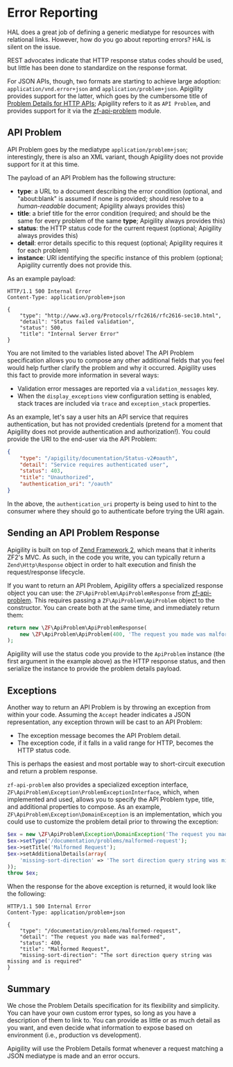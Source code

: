 Error Reporting
===============

HAL does a great job of defining a generic mediatype for resources with relational links. However,
how do you go about reporting errors? HAL is silent on the issue.

REST advocates indicate that HTTP response status codes should be used, but little has been done to
standardize on the response format.

For JSON APIs, though, two formats are starting to achieve large adoption:
`application/vnd.error+json` and `application/problem+json`. Apigility provides
support for the latter, which goes by the cumbersome title of [Problem Details for HTTP
APIs](http://tools.ietf.org/html/draft-nottingham-http-problem-06); Apigility refers to it as
`API Problem`, and provides support for it via the
[zf-api-problem](https://github.com/zfcampus/zf-api-problem) module.

API Problem
-----------

API Problem goes by the mediatype `application/problem+json`; interestingly, there is also an XML
variant, though Apigility does not provide support for it at this time.

The payload of an API Problem has the following structure:

- **type**: a URL to a document describing the error condition (optional, and "about:blank" is
  assumed if none is provided; should resolve to a _human-readable_ document; Apigility always
  provides this)
- **title**: a brief title for the error condition (required; and should be the same for every
  problem of the same **type**; Apigility always provides this)
- **status**: the HTTP status code for the current request (optional; Apigility always provides this)
- **detail**: error details specific to this request (optional; Apigility requires it for each
  problem)
- **instance**: URI identifying the specific instance of this problem (optional; Apigility currently
  does not provide this.

As an example payload:

```HTTP
HTTP/1.1 500 Internal Error
Content-Type: application/problem+json

{
    "type": "http://www.w3.org/Protocols/rfc2616/rfc2616-sec10.html",
    "detail": "Status failed validation",
    "status": 500,
    "title": "Internal Server Error"
}
```

You are not limited to the variables listed above! The API Problem specification allows you to
compose any other additional fields that you feel would help further clarify the problem and why it
occurred. Apigility uses this fact to provide more information in several ways:

- Validation error messages are reported via a `validation_messages` key.
- When the `display_exceptions` view configuration setting is enabled, stack traces are included via
  `trace` and `exception_stack` properties.

As an example, let's say a user hits an API service that requires authentication, but has not
provided credentials (pretend for a moment that Apigility does not provide authentication and
authorization!). You could provide the URI to the end-user via the API Problem:

```JSON
{
    "type": "/apigility/documentation/Status-v2#oauth",
    "detail": "Service requires authenticated user",
    "status": 403,
    "title": "Unauthorized",
    "authentication_uri": "/oauth"
}
```

In the above, the `authentication_uri` property is being used to hint to the consumer where they
should go to authenticate before trying the URI again.

Sending an API Problem Response
-------------------------------

Apigility is built on top of [Zend Framework 2](http://framework.zend.com/), which means that it
inherits ZF2's MVC. As such, in the code you write, you can typically return a
`Zend\Http\Response` object in order to halt execution and finish the request/response lifecycle.

If you want to return an API Problem, Apigility offers a specialized response object you can use:
the `ZF\ApiProblem\ApiProblemResponse` from [zf-api-problem](https://github.com/zfcampus/zf-api-problem).
This requires passing a `ZF\ApiProblem\ApiProblem` object to the constructor. You can create both at
the same time, and immediately return them:

```php
return new \ZF\ApiProblem\ApiProblemResponse(
    new \ZF\ApiProblem\ApiProblem(400, 'The request you made was malformed')
);
```

Apigility will use the status code you provide to the `ApiProblem` instance (the first argument in
the example above) as the HTTP response status, and then serialize the instance to provide the
problem details payload.

Exceptions
----------

Another way to return an API Problem is by throwing an exception from within your code. Assuming the
`Accept` header indicates a JSON representation, any exception thrown will be cast to an API
Problem:

- The exception message becomes the API Problem detail.
- The exception code, if it falls in a valid range for HTTP, becomes the HTTP status code.

This is perhaps the easiest and most portable way to short-circuit execution and return a problem
response.

`zf-api-problem` also provides a specialized exception interface,
`ZF\ApiProblem\Exception\ProblemExceptionInterface`, which, when implemented and used, allows you to
specify the API Problem type, title, and additional properties to compose. As an example,
`ZF\ApiProblem\Exception\DomainException` is an implementation, which you could use to customize the
problem detail prior to throwing the exception:

```php
$ex = new \ZF\ApiProblem\Exception\DomainException('The request you made was malformed', 400);
$ex->setType('/documentation/problems/malformed-request');
$ex->setTitle('Malformed Request');
$ex->setAdditionalDetails(array(
    'missing-sort-direction' => 'The sort direction query string was missing and is required'
));
throw $ex;
```

When the response for the above exception is returned, it would look like the following:

```HTTP
HTTP/1.1 500 Internal Error
Content-Type: application/problem+json

{
    "type": "/documentation/problems/malformed-request",
    "detail": "The request you made was malformed",
    "status": 400,
    "title": "Malformed Request",
    "missing-sort-direction": "The sort direction query string was missing and is required"
}
```

Summary
-------

We chose the Problem Details specification for its flexibility and simplicity. You can have your own
custom error types, so long as you have a description of them to link to. You can provide as little
or as much detail as you want, and even decide what information to expose based on environment
(i.e., production vs development).

Apigility will use the Problem Details format whenever a request matching a JSON mediatype is made
and an error occurs.
